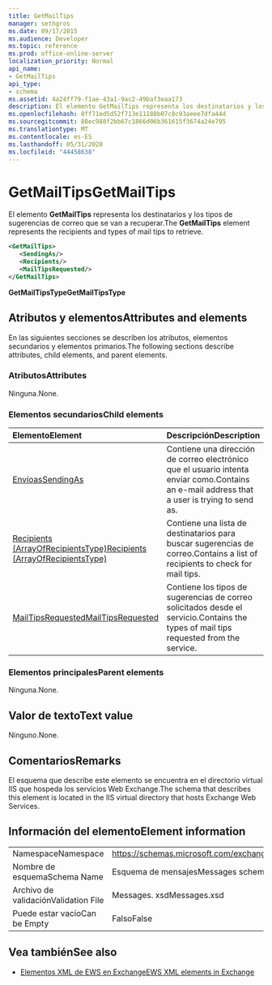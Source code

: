 ```yaml
---
title: GetMailTips
manager: sethgros
ms.date: 09/17/2015
ms.audience: Developer
ms.topic: reference
ms.prod: office-online-server
localization_priority: Normal
api_name:
- GetMailTips
api_type:
- schema
ms.assetid: 4a24ff79-f1ae-43a1-9ac2-49baf3eaa173
description: El elemento GetMailTips representa los destinatarios y los tipos de sugerencias de correo que se van a recuperar.
ms.openlocfilehash: 8ff71ed5d52f713e11188b07c8c93aeee7dfa44d
ms.sourcegitcommit: 88ec988f2bb67c1866d06b361615f3674a24e795
ms.translationtype: MT
ms.contentlocale: es-ES
ms.lasthandoff: 05/31/2020
ms.locfileid: "44458638"
---
```

# <a name="getmailtips"></a><span data-ttu-id="a5846-103">GetMailTips</span><span class="sxs-lookup"><span data-stu-id="a5846-103">GetMailTips</span></span>

<span data-ttu-id="a5846-104">El elemento **GetMailTips** representa los destinatarios y los tipos de sugerencias de correo que se van a recuperar.</span><span class="sxs-lookup"><span data-stu-id="a5846-104">The **GetMailTips** element represents the recipients and types of mail tips to retrieve.</span></span> 
  
```XML
<GetMailTips>
   <SendingAs/>
   <Recipients/>
   <MailTipsRequested/>
</GetMailTips>
```

 <span data-ttu-id="a5846-105">**GetMailTipsType**</span><span class="sxs-lookup"><span data-stu-id="a5846-105">**GetMailTipsType**</span></span>
## <a name="attributes-and-elements"></a><span data-ttu-id="a5846-106">Atributos y elementos</span><span class="sxs-lookup"><span data-stu-id="a5846-106">Attributes and elements</span></span>

<span data-ttu-id="a5846-107">En las siguientes secciones se describen los atributos, elementos secundarios y elementos primarios.</span><span class="sxs-lookup"><span data-stu-id="a5846-107">The following sections describe attributes, child elements, and parent elements.</span></span>
  
### <a name="attributes"></a><span data-ttu-id="a5846-108">Atributos</span><span class="sxs-lookup"><span data-stu-id="a5846-108">Attributes</span></span>

<span data-ttu-id="a5846-109">Ninguna.</span><span class="sxs-lookup"><span data-stu-id="a5846-109">None.</span></span>
  
### <a name="child-elements"></a><span data-ttu-id="a5846-110">Elementos secundarios</span><span class="sxs-lookup"><span data-stu-id="a5846-110">Child elements</span></span>

|<span data-ttu-id="a5846-111">**Elemento**</span><span class="sxs-lookup"><span data-stu-id="a5846-111">**Element**</span></span>|<span data-ttu-id="a5846-112">**Descripción**</span><span class="sxs-lookup"><span data-stu-id="a5846-112">**Description**</span></span>|
|:-----|:-----|
|[<span data-ttu-id="a5846-113">Envíoas</span><span class="sxs-lookup"><span data-stu-id="a5846-113">SendingAs</span></span>](sendingas.md) <br/> |<span data-ttu-id="a5846-114">Contiene una dirección de correo electrónico que el usuario intenta enviar como.</span><span class="sxs-lookup"><span data-stu-id="a5846-114">Contains an e-mail address that a user is trying to send as.</span></span>  <br/> |
|[<span data-ttu-id="a5846-115">Recipients (ArrayOfRecipientsType)</span><span class="sxs-lookup"><span data-stu-id="a5846-115">Recipients (ArrayOfRecipientsType)</span></span>](recipients-arrayofrecipientstype.md) <br/> |<span data-ttu-id="a5846-116">Contiene una lista de destinatarios para buscar sugerencias de correo.</span><span class="sxs-lookup"><span data-stu-id="a5846-116">Contains a list of recipients to check for mail tips.</span></span>  <br/> |
|[<span data-ttu-id="a5846-117">MailTipsRequested</span><span class="sxs-lookup"><span data-stu-id="a5846-117">MailTipsRequested</span></span>](mailtipsrequested.md) <br/> |<span data-ttu-id="a5846-118">Contiene los tipos de sugerencias de correo solicitados desde el servicio.</span><span class="sxs-lookup"><span data-stu-id="a5846-118">Contains the types of mail tips requested from the service.</span></span>  <br/> |
   
### <a name="parent-elements"></a><span data-ttu-id="a5846-119">Elementos principales</span><span class="sxs-lookup"><span data-stu-id="a5846-119">Parent elements</span></span>

<span data-ttu-id="a5846-120">Ninguna.</span><span class="sxs-lookup"><span data-stu-id="a5846-120">None.</span></span>
  
## <a name="text-value"></a><span data-ttu-id="a5846-121">Valor de texto</span><span class="sxs-lookup"><span data-stu-id="a5846-121">Text value</span></span>

<span data-ttu-id="a5846-122">Ninguno.</span><span class="sxs-lookup"><span data-stu-id="a5846-122">None.</span></span>
  
## <a name="remarks"></a><span data-ttu-id="a5846-123">Comentarios</span><span class="sxs-lookup"><span data-stu-id="a5846-123">Remarks</span></span>

<span data-ttu-id="a5846-124">El esquema que describe este elemento se encuentra en el directorio virtual IIS que hospeda los servicios Web Exchange.</span><span class="sxs-lookup"><span data-stu-id="a5846-124">The schema that describes this element is located in the IIS virtual directory that hosts Exchange Web Services.</span></span>
  
## <a name="element-information"></a><span data-ttu-id="a5846-125">Información del elemento</span><span class="sxs-lookup"><span data-stu-id="a5846-125">Element information</span></span>

|||
|:-----|:-----|
|<span data-ttu-id="a5846-126">Namespace</span><span class="sxs-lookup"><span data-stu-id="a5846-126">Namespace</span></span>  <br/> |https://schemas.microsoft.com/exchange/services/2006/messages  <br/> |
|<span data-ttu-id="a5846-127">Nombre de esquema</span><span class="sxs-lookup"><span data-stu-id="a5846-127">Schema Name</span></span>  <br/> |<span data-ttu-id="a5846-128">Esquema de mensajes</span><span class="sxs-lookup"><span data-stu-id="a5846-128">Messages schema</span></span>  <br/> |
|<span data-ttu-id="a5846-129">Archivo de validación</span><span class="sxs-lookup"><span data-stu-id="a5846-129">Validation File</span></span>  <br/> |<span data-ttu-id="a5846-130">Messages. xsd</span><span class="sxs-lookup"><span data-stu-id="a5846-130">Messages.xsd</span></span>  <br/> |
|<span data-ttu-id="a5846-131">Puede estar vacío</span><span class="sxs-lookup"><span data-stu-id="a5846-131">Can be Empty</span></span>  <br/> |<span data-ttu-id="a5846-132">Falso</span><span class="sxs-lookup"><span data-stu-id="a5846-132">False</span></span>  <br/> |
   
## <a name="see-also"></a><span data-ttu-id="a5846-133">Vea también</span><span class="sxs-lookup"><span data-stu-id="a5846-133">See also</span></span>



- [<span data-ttu-id="a5846-134">Elementos XML de EWS en Exchange</span><span class="sxs-lookup"><span data-stu-id="a5846-134">EWS XML elements in Exchange</span></span>](ews-xml-elements-in-exchange.md)

